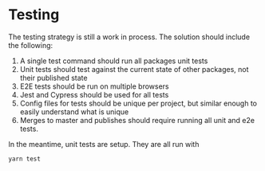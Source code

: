 # Testing

The testing strategy is still a work in process.  The solution should include the following:

1. A single test command should run all packages unit tests
2. Unit tests should test against the current state of other packages, not their published state
3. E2E tests should be run on multiple browsers
4. Jest and Cypress should be used for all tests
5. Config files for tests should be unique per project, but similar enough to easily understand what is unique
6. Merges to master and publishes should require running all unit and e2e tests.

In the meantime, unit tests are setup.  They are all run with

```sh
yarn test
```
